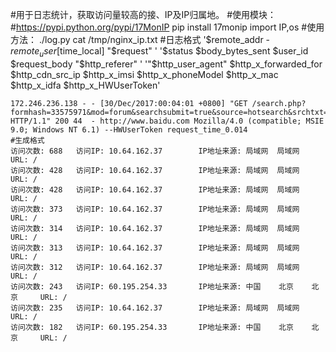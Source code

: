 #用于日志统计，获取访问量较高的接、IP及IP归属地。
    #使用模块：
    #https://pypi.python.org/pypi/17MonIP
    pip install 17monip
    import IP,os
    #使用方法：
    ./log.py
    cat /tmp/nginx_ip.txt
    #日志格式
    '$remote_addr - $remote_user [$time_local] "$request" '
'$status $body_bytes_sent  $user_id $request_body  "$http_referer" '
'"$http_user_agent" $http_x_forwarded_for $http_cdn_src_ip $http_x_imsi $http_x_phoneModel  $http_x_mac $http_x_idfa $http_x_HWUserToken'

    172.246.236.138 - - [30/Dec/2017:00:04:01 +0800] "GET /search.php?formhash=33575971&mod=forum&searchsubmit=true&source=hotsearch&srchtxt=%E6%B4%BB%E5%8A%A8 HTTP/1.1" 200 44  - http://www.baidu.com Mozilla/4.0 (compatible; MSIE 9.0; Windows NT 6.1) --HWUserToken request_time_0.014
    #生成格式
    访问次数: 688   访问IP: 10.64.162.37        IP地址来源: 局域网  局域网           URL: /
    访问次数: 428   访问IP: 10.64.162.37        IP地址来源: 局域网  局域网           URL: /
    访问次数: 428   访问IP: 10.64.162.37        IP地址来源: 局域网  局域网           URL: /
    访问次数: 373   访问IP: 10.64.162.37        IP地址来源: 局域网  局域网           URL: /
    访问次数: 314   访问IP: 10.64.162.37        IP地址来源: 局域网  局域网           URL: /
    访问次数: 313   访问IP: 10.64.162.37        IP地址来源: 局域网  局域网           URL: /
    访问次数: 312   访问IP: 10.64.162.37        IP地址来源: 局域网  局域网           URL: /
    访问次数: 243   访问IP: 60.195.254.33       IP地址来源: 中国    北京    北京     URL: /
    访问次数: 235   访问IP: 10.64.162.37        IP地址来源: 局域网  局域网           URL: /
    访问次数: 182   访问IP: 60.195.254.33       IP地址来源: 中国    北京    北京     URL: /



